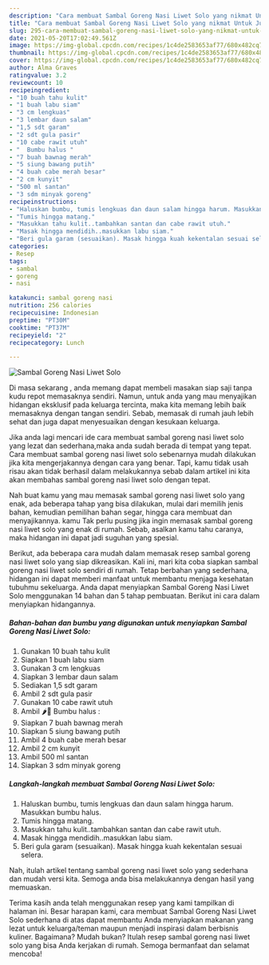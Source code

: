 ```yaml
---
description: "Cara membuat Sambal Goreng Nasi Liwet Solo yang nikmat Untuk Jualan"
title: "Cara membuat Sambal Goreng Nasi Liwet Solo yang nikmat Untuk Jualan"
slug: 295-cara-membuat-sambal-goreng-nasi-liwet-solo-yang-nikmat-untuk-jualan
date: 2021-05-20T17:02:49.561Z
image: https://img-global.cpcdn.com/recipes/1c4de2583653af77/680x482cq70/sambal-goreng-nasi-liwet-solo-foto-resep-utama.jpg
thumbnail: https://img-global.cpcdn.com/recipes/1c4de2583653af77/680x482cq70/sambal-goreng-nasi-liwet-solo-foto-resep-utama.jpg
cover: https://img-global.cpcdn.com/recipes/1c4de2583653af77/680x482cq70/sambal-goreng-nasi-liwet-solo-foto-resep-utama.jpg
author: Alma Graves
ratingvalue: 3.2
reviewcount: 10
recipeingredient:
- "10 buah tahu kulit"
- "1 buah labu siam"
- "3 cm lengkuas"
- "3 lembar daun salam"
- "1,5 sdt garam"
- "2 sdt gula pasir"
- "10 cabe rawit utuh"
- "  Bumbu halus "
- "7 buah bawnag merah"
- "5 siung bawang putih"
- "4 buah cabe merah besar"
- "2 cm kunyit"
- "500 ml santan"
- "3 sdm minyak goreng"
recipeinstructions:
- "Haluskan bumbu, tumis lengkuas dan daun salam hingga harum. Masukkan bumbu halus."
- "Tumis hingga matang."
- "Masukkan tahu kulit..tambahkan santan dan cabe rawit utuh."
- "Masak hingga mendidih..masukkan labu siam."
- "Beri gula garam (sesuaikan). Masak hingga kuah kekentalan sesuai selera."
categories:
- Resep
tags:
- sambal
- goreng
- nasi

katakunci: sambal goreng nasi 
nutrition: 256 calories
recipecuisine: Indonesian
preptime: "PT30M"
cooktime: "PT37M"
recipeyield: "2"
recipecategory: Lunch

---
```



![Sambal Goreng Nasi Liwet Solo](https://img-global.cpcdn.com/recipes/1c4de2583653af77/680x482cq70/sambal-goreng-nasi-liwet-solo-foto-resep-utama.jpg)

Di masa  sekarang , anda memang dapat membeli masakan siap saji tanpa kudu repot memasaknya sendiri. Namun, untuk anda yang mau menyajikan hidangan eksklusif pada keluarga tercinta, maka kita memang lebih baik memasaknya dengan tangan sendiri. Sebab, memasak di rumah jauh lebih sehat dan juga dapat menyesuaikan dengan kesukaan keluarga.

Jika anda lagi mencari ide cara membuat sambal goreng nasi liwet solo yang lezat dan sederhana,maka anda sudah berada di tempat yang tepat. Cara membuat sambal goreng nasi liwet solo  sebenarnya mudah dilakukan jika kita mengerjakannya dengan cara yang benar. Tapi, kamu tidak usah risau akan tidak berhasil dalam melakukannya 
sebab dalam artikel ini kita akan membahas sambal goreng nasi liwet solo dengan tepat.  



Nah buat kamu yang mau memasak sambal goreng nasi liwet solo yang enak, ada beberapa tahap yang bisa dilakukan, mulai dari memilih jenis bahan, kemudian pemilihan bahan segar, hingga cara membuat dan menyajikannya. kamu Tak perlu pusing jika ingin memasak sambal goreng nasi liwet solo yang enak di rumah. Sebab, asalkan kamu  tahu caranya, maka hidangan ini dapat jadi suguhan yang spesial.

Berikut, ada beberapa cara mudah dalam memasak resep sambal goreng nasi liwet solo yang siap dikreasikan. Kali ini, mari kita coba siapkan sambal goreng nasi liwet solo sendiri di rumah. Tetap berbahan yang sederhana, hidangan ini dapat memberi manfaat untuk membantu menjaga kesehatan tubuhmu sekeluarga. Anda dapat menyiapkan Sambal Goreng Nasi Liwet Solo menggunakan 14 bahan dan 5 tahap pembuatan. Berikut ini cara dalam menyiapkan hidangannya.

<!--inarticleads1-->

##### Bahan-bahan dan bumbu yang digunakan untuk menyiapkan Sambal Goreng Nasi Liwet Solo:

1. Gunakan 10 buah tahu kulit
1. Siapkan 1 buah labu siam
1. Gunakan 3 cm lengkuas
1. Siapkan 3 lembar daun salam
1. Sediakan 1,5 sdt garam
1. Ambil 2 sdt gula pasir
1. Gunakan 10 cabe rawit utuh
1. Ambil  🌶🧄 Bumbu halus :
1. Siapkan 7 buah bawnag merah
1. Siapkan 5 siung bawang putih
1. Ambil 4 buah cabe merah besar
1. Ambil 2 cm kunyit
1. Ambil 500 ml santan
1. Siapkan 3 sdm minyak goreng




<!--inarticleads2-->

##### Langkah-langkah membuat Sambal Goreng Nasi Liwet Solo:

1. Haluskan bumbu, tumis lengkuas dan daun salam hingga harum. Masukkan bumbu halus.
1. Tumis hingga matang.
1. Masukkan tahu kulit..tambahkan santan dan cabe rawit utuh.
1. Masak hingga mendidih..masukkan labu siam.
1. Beri gula garam (sesuaikan). Masak hingga kuah kekentalan sesuai selera.




Nah, itulah artikel tentang  sambal goreng nasi liwet solo  yang sederhana dan mudah versi kita. Semoga anda bisa melakukannya dengan hasil yang memuaskan. 

Terima kasih anda telah menggunakan resep yang kami tampilkan di halaman ini. Besar harapan kami, cara membuat  Sambal Goreng Nasi Liwet Solo sederhana di atas dapat membantu Anda menyiapkan makanan yang lezat untuk keluarga/teman maupun menjadi inspirasi dalam berbisnis kuliner. Bagaimana? Mudah bukan? Itulah resep sambal goreng nasi liwet solo yang bisa Anda kerjakan di rumah. Semoga bermanfaat dan selamat mencoba!

